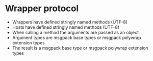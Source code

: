 # Wrapper protocol
- Wrappers have defined stringly named methods (UTF-8)
- Hosts have defined stringly named methods (UTF-8)
- When calling a method the arguments are passed as an object
- Argument types are msgpack base types or msgpack polywrap extension types
- The result is a msgpack base type or msgpack polywrap extension types